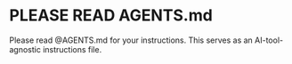 # PLEASE READ AGENTS.md
Please read @AGENTS.md for your instructions. This serves as an AI-tool-agnostic instructions file.